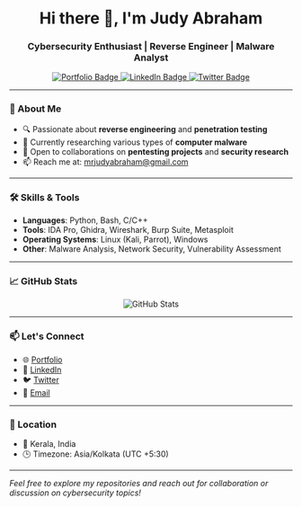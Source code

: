 <h1 align="center">Hi there 👋, I'm Judy Abraham</h1>
<h3 align="center">Cybersecurity Enthusiast | Reverse Engineer | Malware Analyst</h3>

<p align="center">
  <a href="https://mrjudyabraham.github.io/LetMeExplainMyself/" target="_blank">
    <img src="https://img.shields.io/badge/Portfolio-Visit-blue?style=for-the-badge&logo=github" alt="Portfolio Badge"/>
  </a>
  <a href="https://www.linkedin.com/in/mrjudyabraham" target="_blank">
    <img src="https://img.shields.io/badge/LinkedIn-Connect-blue?style=for-the-badge&logo=linkedin" alt="LinkedIn Badge"/>
  </a>
  <a href="https://twitter.com/mrJudyAbraham" target="_blank">
    <img src="https://img.shields.io/badge/Twitter-Follow-blue?style=for-the-badge&logo=twitter" alt="Twitter Badge"/>
  </a>
</p>

---

### 🧠 About Me

- 🔍 Passionate about **reverse engineering** and **penetration testing**
- 🐛 Currently researching various types of **computer malware**
- 🤝 Open to collaborations on **pentesting projects** and **security research**
- 📫 Reach me at: [mrjudyabraham@gmail.com](mailto:mrjudyabraham@gmail.com)

---

### 🛠️ Skills & Tools

- **Languages**: Python, Bash, C/C++
- **Tools**: IDA Pro, Ghidra, Wireshark, Burp Suite, Metasploit
- **Operating Systems**: Linux (Kali, Parrot), Windows
- **Other**: Malware Analysis, Network Security, Vulnerability Assessment

---

### 📈 GitHub Stats

<p align="center">
  <img src="https://github-readme-stats.vercel.app/api?username=mrJudyAbraham&show_icons=true&theme=radical" alt="GitHub Stats"/>
</p>

<!-- --- -->

<!-- ### 📌 Pinned Repositories

<p align="center">
  <a href="https://github.com/mrJudyAbraham/EnIgMA">
    <img align="center" src="https://github-readme-stats.vercel.app/api/pin/?username=mrJudyAbraham&repo=EnIgMA&theme=radical" />
  </a>
  <a href="https://github.com/mrJudyAbraham/KnockCode">
    <img align="center" src="https://github-readme-stats.vercel.app/api/pin/?username=mrJudyAbraham&repo=KnockCode&theme=radical" />
  </a>
</p> -->

---

### 📫 Let's Connect

- 🌐 [Portfolio](https://mrjudyabraham.github.io/LetMeExplainMyself/)
- 💼 [LinkedIn](https://www.linkedin.com/in/mrjudyabraham)
- 🐦 [Twitter](https://twitter.com/mrJudyAbraham)
- 📧 [Email](mailto:mrjudyabraham@gmail.com)

---

### 📍 Location

- 🏡 Kerala, India
- 🕒 Timezone: Asia/Kolkata (UTC +5:30)

---

*Feel free to explore my repositories and reach out for collaboration or discussion on cybersecurity topics!*
